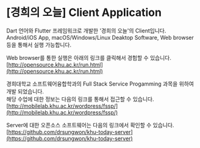 # [경희의 오늘] Client Application

Dart 언어와 Flutter 프레임워크로 개발한 '경희의 오늘'의 Client입니다. <br>
Android/iOS App, macOS/Windows/Linux Deaktop Software, Web browser 등을 통해서 실행 가능합니다. <br>

Web browser를 통한 실행은 아래의 링크를 클릭해서 경험할 수 있습니다.  <br>
[http://opensource.khu.ac.kr/run.html](http://opensource.khu.ac.kr/run.html)  <br>

경희대학교 소프트웨어융합학과의 Full Stack Service Progamming 과목을 위하여 개발 되었습니다. <br>
해당 수업에 대한 정보는 다음의 링크를 통해서 접근할 수 있습니다. <br>
[http://mobilelab.khu.ac.kr/wordpress/fssp/](http://mobilelab.khu.ac.kr/wordpress/fssp/) <br>

Server에 대한 오픈소스 소프트웨어는 다음의 링크에서 확인할 수 있습니다.  <br>
[https://github.com/drsungwon/khu-today-server](https://github.com/drsungwon/khu-today-server) <br>
